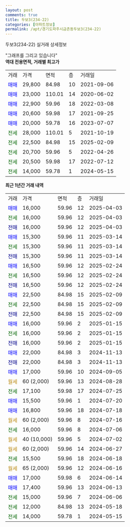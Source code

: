 ```yaml
---
layout: post
comments: true
title: 두보3(234-22)
categories: [아파트정보]
permalink: /apt/경기도파주시금촌동두보3(234-22)
---
```


두보3(234-22) 실거래 상세정보

<script type="text/javascript">
  google.charts.load('current', {'packages':['line', 'corechart']});
  google.charts.setOnLoadCallback(drawChart);

  function drawChart() {
    var data = new google.visualization.DataTable();
    data.addColumn('date', '거래일');
    data.addColumn('number', "매매");
    data.addColumn('number', "전세");
    data.addColumn('number', "전매");

    data.addRows([[new Date(Date.parse("2025-04-03")), 16000, null, null], [new Date(Date.parse("2025-04-03")), null, 16000, null], [new Date(Date.parse("2025-04-03")), null, null, 16000], [new Date(Date.parse("2025-03-14")), 15300, null, null], [new Date(Date.parse("2025-03-14")), null, 15300, null], [new Date(Date.parse("2025-03-14")), null, null, 15300], [new Date(Date.parse("2025-02-24")), 16500, null, null], [new Date(Date.parse("2025-02-24")), null, 16500, null], [new Date(Date.parse("2025-02-24")), null, null, 16500], [new Date(Date.parse("2025-02-09")), 22500, null, null], [new Date(Date.parse("2025-02-09")), null, 22500, null], [new Date(Date.parse("2025-02-09")), null, null, 22500], [new Date(Date.parse("2025-01-15")), 16000, null, null], [new Date(Date.parse("2025-01-15")), null, 16000, null], [new Date(Date.parse("2025-01-15")), null, null, 16000], [new Date(Date.parse("2024-11-13")), 22000, null, null], [new Date(Date.parse("2024-11-13")), null, null, 22000], [new Date(Date.parse("2024-09-05")), 17000, null, null], [new Date(Date.parse("2024-08-28")), null, null, null], [new Date(Date.parse("2024-07-25")), null, 17100, null], [new Date(Date.parse("2024-07-20")), 15500, null, null], [new Date(Date.parse("2024-07-18")), 16800, null, null], [new Date(Date.parse("2024-07-16")), null, null, null], [new Date(Date.parse("2024-07-06")), null, 16000, null], [new Date(Date.parse("2024-07-02")), null, null, null], [new Date(Date.parse("2024-06-27")), null, null, null], [new Date(Date.parse("2024-06-18")), null, 15500, null], [new Date(Date.parse("2024-06-16")), null, null, null], [new Date(Date.parse("2024-06-14")), 17000, null, null], [new Date(Date.parse("2024-06-13")), 17400, null, null], [new Date(Date.parse("2024-06-06")), null, 15000, null], [new Date(Date.parse("2024-05-18")), null, 12000, null], [new Date(Date.parse("2024-05-15")), null, 14000, null]]);

    var options = {
      hAxis: {
        format: 'yyyy/MM/dd'
      },    
      lineWidth: 0,
      pointsVisible: true,    
      title: '최근 1년간 유형별 실거래가 분포',
      legend: { position: 'bottom' }
    };

    var formatter = new google.visualization.NumberFormat({pattern:'###,###'} );
    formatter.format(data, 1);
    formatter.format(data, 2);
    
    setTimeout(function() {
        var chart = new google.visualization.LineChart(document.getElementById('columnchart_material'));
        chart.draw(data, (options));
        document.getElementById('loading').style.display = 'none';
    }, 200);
  }
</script>


<div id="loading" style="z-index:20; display: block; margin-left: 0px">"그래프를 그리고 있습니다"</div>
<div id="columnchart_material" style="width: 95%; margin-left: 0px; display: block"></div>
<!-- contents start -->
<b>역대 전용면적, 거래별 최고가</b>
<table class="sortable">
    <tr>
      <td>거래</td>
      <td>가격</td>
      <td>면적</td>
      <td>층</td>
      <td>거래일</td>
    </tr>
        <tr>
          <td><a style="color: blue">매매</a></td>
          <td>29,800</td>
          <td>84.98</td>
          <td>10</td>
          <td>2021-09-06</td>
        </tr>            <tr>
          <td><a style="color: blue">매매</a></td>
          <td>23,000</td>
          <td>110.01</td>
          <td>14</td>
          <td>2020-06-02</td>
        </tr>            <tr>
          <td><a style="color: blue">매매</a></td>
          <td>22,900</td>
          <td>59.96</td>
          <td>18</td>
          <td>2022-03-08</td>
        </tr>            <tr>
          <td><a style="color: blue">매매</a></td>
          <td>20,600</td>
          <td>59.98</td>
          <td>17</td>
          <td>2021-09-25</td>
        </tr>            <tr>
          <td><a style="color: blue">매매</a></td>
          <td>20,000</td>
          <td>59.78</td>
          <td>16</td>
          <td>2023-07-07</td>
        </tr>        
        <tr>
              <td><a style="color: darkgreen">전세</a></td>
              <td>28,000</td>
              <td>110.01</td>
              <td>5</td>
              <td>2021-10-19</td>
            </tr>            <tr>
              <td><a style="color: darkgreen">전세</a></td>
              <td>22,500</td>
              <td>84.98</td>
              <td>15</td>
              <td>2025-02-09</td>
            </tr>            <tr>
              <td><a style="color: darkgreen">전세</a></td>
              <td>20,700</td>
              <td>59.96</td>
              <td>5</td>
              <td>2022-04-26</td>
            </tr>            <tr>
              <td><a style="color: darkgreen">전세</a></td>
              <td>20,500</td>
              <td>59.98</td>
              <td>17</td>
              <td>2022-07-12</td>
            </tr>            <tr>
              <td><a style="color: darkgreen">전세</a></td>
              <td>14,000</td>
              <td>59.78</td>
              <td>1</td>
              <td>2024-05-15</td>
            </tr>        
    
</table>

<b>최근 1년간 거래 내역</b>

<table class="sortable">
    <tr>
      <td>거래</td>
      <td>가격</td>
      <td>면적</td>
      <td>층</td>
      <td>거래일</td>
    </tr>
    <tr>
      <td><a style="color: blue">매매</a></td>
      <td>16,000</td>
      <td>59.96</td>
      <td>12</td>
      <td>2025-04-03</td>
    </tr>          <tr>
      <td><a style="color: darkgreen">전세</a></td>
      <td>16,000</td>
      <td>59.96</td>
      <td>12</td>
      <td>2025-04-03</td>
    </tr>          <tr>
      <td><a style="color: darkblue">전매</a></td>
      <td>16,000</td>
      <td>59.96</td>
      <td>12</td>
      <td>2025-04-03</td>
    </tr>          <tr>
      <td><a style="color: blue">매매</a></td>
      <td>15,300</td>
      <td>59.96</td>
      <td>11</td>
      <td>2025-03-14</td>
    </tr>          <tr>
      <td><a style="color: darkgreen">전세</a></td>
      <td>15,300</td>
      <td>59.96</td>
      <td>11</td>
      <td>2025-03-14</td>
    </tr>          <tr>
      <td><a style="color: darkblue">전매</a></td>
      <td>15,300</td>
      <td>59.96</td>
      <td>11</td>
      <td>2025-03-14</td>
    </tr>          <tr>
      <td><a style="color: blue">매매</a></td>
      <td>16,500</td>
      <td>59.96</td>
      <td>12</td>
      <td>2025-02-24</td>
    </tr>          <tr>
      <td><a style="color: darkgreen">전세</a></td>
      <td>16,500</td>
      <td>59.96</td>
      <td>12</td>
      <td>2025-02-24</td>
    </tr>          <tr>
      <td><a style="color: darkblue">전매</a></td>
      <td>16,500</td>
      <td>59.96</td>
      <td>12</td>
      <td>2025-02-24</td>
    </tr>          <tr>
      <td><a style="color: blue">매매</a></td>
      <td>22,500</td>
      <td>84.98</td>
      <td>15</td>
      <td>2025-02-09</td>
    </tr>          <tr>
      <td><a style="color: darkgreen">전세</a></td>
      <td>22,500</td>
      <td>84.98</td>
      <td>15</td>
      <td>2025-02-09</td>
    </tr>          <tr>
      <td><a style="color: darkblue">전매</a></td>
      <td>22,500</td>
      <td>84.98</td>
      <td>15</td>
      <td>2025-02-09</td>
    </tr>          <tr>
      <td><a style="color: blue">매매</a></td>
      <td>16,000</td>
      <td>59.96</td>
      <td>2</td>
      <td>2025-01-15</td>
    </tr>          <tr>
      <td><a style="color: darkgreen">전세</a></td>
      <td>16,000</td>
      <td>59.96</td>
      <td>2</td>
      <td>2025-01-15</td>
    </tr>          <tr>
      <td><a style="color: darkblue">전매</a></td>
      <td>16,000</td>
      <td>59.96</td>
      <td>2</td>
      <td>2025-01-15</td>
    </tr>          <tr>
      <td><a style="color: blue">매매</a></td>
      <td>22,000</td>
      <td>84.98</td>
      <td>3</td>
      <td>2024-11-13</td>
    </tr>          <tr>
      <td><a style="color: darkblue">전매</a></td>
      <td>22,000</td>
      <td>84.98</td>
      <td>3</td>
      <td>2024-11-13</td>
    </tr>          <tr>
      <td><a style="color: blue">매매</a></td>
      <td>17,000</td>
      <td>59.96</td>
      <td>10</td>
      <td>2024-09-05</td>
    </tr>          <tr>
      <td><a style="color: darkgoldenrod">월세</a></td>
      <td>60 (2,000)</td>
      <td>59.96</td>
      <td>13</td>
      <td>2024-08-28</td>
    </tr>          <tr>
      <td><a style="color: darkgreen">전세</a></td>
      <td>17,100</td>
      <td>59.98</td>
      <td>17</td>
      <td>2024-07-25</td>
    </tr>          <tr>
      <td><a style="color: blue">매매</a></td>
      <td>15,500</td>
      <td>59.96</td>
      <td>1</td>
      <td>2024-07-20</td>
    </tr>          <tr>
      <td><a style="color: blue">매매</a></td>
      <td>16,800</td>
      <td>59.96</td>
      <td>18</td>
      <td>2024-07-18</td>
    </tr>          <tr>
      <td><a style="color: darkgoldenrod">월세</a></td>
      <td>60 (2,000)</td>
      <td>59.96</td>
      <td>8</td>
      <td>2024-07-16</td>
    </tr>          <tr>
      <td><a style="color: darkgreen">전세</a></td>
      <td>16,000</td>
      <td>59.96</td>
      <td>8</td>
      <td>2024-07-06</td>
    </tr>          <tr>
      <td><a style="color: darkgoldenrod">월세</a></td>
      <td>40 (10,000)</td>
      <td>59.96</td>
      <td>5</td>
      <td>2024-07-02</td>
    </tr>          <tr>
      <td><a style="color: darkgoldenrod">월세</a></td>
      <td>60 (2,000)</td>
      <td>59.96</td>
      <td>14</td>
      <td>2024-06-27</td>
    </tr>          <tr>
      <td><a style="color: darkgreen">전세</a></td>
      <td>15,500</td>
      <td>59.96</td>
      <td>18</td>
      <td>2024-06-18</td>
    </tr>          <tr>
      <td><a style="color: darkgoldenrod">월세</a></td>
      <td>65 (2,000)</td>
      <td>59.96</td>
      <td>12</td>
      <td>2024-06-16</td>
    </tr>          <tr>
      <td><a style="color: blue">매매</a></td>
      <td>17,000</td>
      <td>59.98</td>
      <td>6</td>
      <td>2024-06-14</td>
    </tr>          <tr>
      <td><a style="color: blue">매매</a></td>
      <td>17,400</td>
      <td>59.96</td>
      <td>13</td>
      <td>2024-06-13</td>
    </tr>          <tr>
      <td><a style="color: darkgreen">전세</a></td>
      <td>15,000</td>
      <td>59.96</td>
      <td>7</td>
      <td>2024-06-06</td>
    </tr>          <tr>
      <td><a style="color: darkgreen">전세</a></td>
      <td>12,000</td>
      <td>84.98</td>
      <td>13</td>
      <td>2024-05-18</td>
    </tr>          <tr>
      <td><a style="color: darkgreen">전세</a></td>
      <td>14,000</td>
      <td>59.78</td>
      <td>1</td>
      <td>2024-05-15</td>
    </tr>      </table>
<!-- contents end -->    

